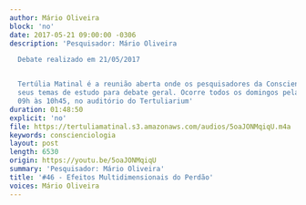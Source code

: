 ```yaml
---
author: Mário Oliveira
block: 'no'
date: 2017-05-21 09:00:00 -0306
description: 'Pesquisador: Mário Oliveira

  Debate realizado em 21/05/2017


  Tertúlia Matinal é a reunião aberta onde os pesquisadores da Conscienciologia apresentam
  seus temas de estudo para debate geral. Ocorre todos os domingos pela manhã, das
  09h às 10h45, no auditório do Tertuliarium'
duration: 01:48:50
explicit: 'no'
file: https://tertuliamatinal.s3.amazonaws.com/audios/5oaJONMqiqU.m4a
keywords: conscienciologia
layout: post
length: 6530
origin: https://youtu.be/5oaJONMqiqU
summary: 'Pesquisador: Mário Oliveira'
title: '#46 - Efeitos Multidimensionais do Perdão'
voices: Mário Oliveira
---
```

